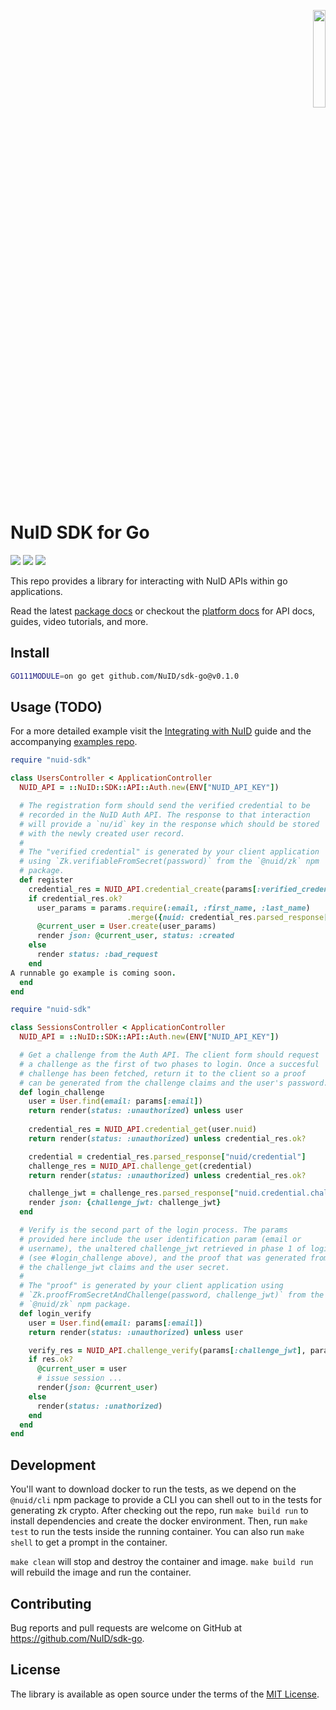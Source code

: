 <p align="right"><a href="https://nuid.io"><img src="https://nuid.io/svg/logo.svg" width="20%"></a></p>

# NuID SDK for Go

[![](https://img.shields.io/github/go-mod/go-version/NuID/sdk-go/main?color=red&label=go.mod&logo=go&logoColor=white&style=for-the-badge)](https://github.com/NuID/sdk-go)
[![](https://img.shields.io/badge/docs-v0.1.0-blue?style=for-the-badge&logo=read-the-docs)](https://pkg.go.dev/github.com/NuID/sdk-go)
[![](https://img.shields.io/badge/docs-platform-purple?style=for-the-badge&logo=read-the-docs)](https://portal.nuid.io/docs)

This repo provides a library for interacting with NuID APIs within go
applications.

Read the latest [package
docs](https://rubydoc.info/gems/nuid-sdk/) or
checkout the [platform docs](https://portal.nuid.io/docs) for API docs, guides,
video tutorials, and more.

## Install

```sh
GO111MODULE=on go get github.com/NuID/sdk-go@v0.1.0
```

## Usage (TODO)

For a more detailed example visit the [Integrating with
NuID](https://portal.nuid.io/docs/guides/integrating-with-nuid) guide and the
accompanying [examples repo](https://github.com/NuID/examples).

```ruby
require "nuid-sdk"

class UsersController < ApplicationController
  NUID_API = ::NuID::SDK::API::Auth.new(ENV["NUID_API_KEY"])

  # The registration form should send the verified credential to be
  # recorded in the NuID Auth API. The response to that interaction
  # will provide a `nu/id` key in the response which should be stored
  # with the newly created user record.
  #
  # The "verified credential" is generated by your client application
  # using `Zk.verifiableFromSecret(password)` from the `@nuid/zk` npm
  # package.
  def register
    credential_res = NUID_API.credential_create(params[:verified_credential])
    if credential_res.ok?
      user_params = params.require(:email, :first_name, :last_name)
                          .merge({nuid: credential_res.parsed_response["nu/id"]})
      @current_user = User.create(user_params)
      render json: @current_user, status: :created
    else
      render status: :bad_request
    end
A runnable go example is coming soon.
  end
end
```

``` ruby
require "nuid-sdk"

class SessionsController < ApplicationController
  NUID_API = ::NuID::SDK::API::Auth.new(ENV["NUID_API_KEY"])

  # Get a challenge from the Auth API. The client form should request
  # a challenge as the first of two phases to login. Once a succesful
  # challenge has been fetched, return it to the client so a proof
  # can be generated from the challenge claims and the user's password.
  def login_challenge
    user = User.find(email: params[:email])
    return render(status: :unauthorized) unless user
    
    credential_res = NUID_API.credential_get(user.nuid)
    return render(status: :unauthorized) unless credential_res.ok?

    credential = credential_res.parsed_response["nuid/credential"]
    challenge_res = NUID_API.challenge_get(credential)
    return render(status: :unauthorized) unless credential_res.ok?

    challenge_jwt = challenge_res.parsed_response["nuid.credential.challenge/jwt"]
    render json: {challenge_jwt: challenge_jwt}
  end

  # Verify is the second part of the login process. The params
  # provided here include the user identification param (email or
  # username), the unaltered challenge_jwt retrieved in phase 1 of login
  # (see #login_challenge above), and the proof that was generated from
  # the challenge_jwt claims and the user secret.
  #
  # The "proof" is generated by your client application using
  # `Zk.proofFromSecretAndChallenge(password, challenge_jwt)` from the
  # `@nuid/zk` npm package.
  def login_verify
    user = User.find(email: params[:email])
    return render(status: :unauthorized) unless user

    verify_res = NUID_API.challenge_verify(params[:challenge_jwt], params[:proof])
    if res.ok?
      @current_user = user
      # issue session ...
      render(json: @current_user)
    else
      render(status: :unathorized)
    end
  end
end
```

## Development

You'll want to download docker to run the tests, as we depend on the
`@nuid/cli` npm package to provide a CLI you can shell out to
in the tests for generating zk crypto. After checking out the repo, run
`make build run` to install dependencies and create the docker environment.
Then, run `make test` to run the tests inside the running container. You can
also run `make shell` to get a prompt in the container.

`make clean` will stop and destroy the container and image. `make build run`
will rebuild the image and run the container.

## Contributing

Bug reports and pull requests are welcome on GitHub at https://github.com/NuID/sdk-go.

## License

The library is available as open source under the terms of the [MIT License](https://opensource.org/licenses/MIT).
